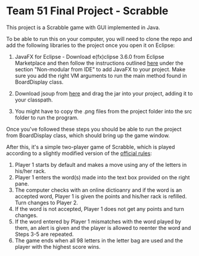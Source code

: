 # Team 51 Final Project - Scrabble 

This project is a Scrabble game with GUI implemented in Java. 

To be able to run this on your computer, you will need to clone the repo and 
add the following libraries to the project once you open it on Eclipse:

1. JavaFX for Eclipse - Download e(fx)clipse 3.6.0 from Eclipse Marketplace and then follow the instructions outlined
[here](https://openjfx.io/openjfx-docs/#install-javafx) under the section "Non-modular from IDE" to add JavaFX to your project.
Make sure you add the right VM arguments to run the main method found in BoardDisplay class. 

2. Download jsoup from [here](https://jsoup.org/download) and drag the jar into your project, adding it to your classpath. 

3. You might have to copy the .png files from the project folder into the src folder to run the program.

Once you've followed these steps you should be able to run the project from BoardDisplay class, 
which should bring up the game window. 

After this, it's a simple two-player game of Scrabble, which is played according to a slightly modified version 
of the [official rules](https://scrabble.hasbro.com/en-us/rules):

1. Player 1 starts by default and makes a move using any of the letters in his/her rack.
2. Player 1 enters the word(s) made into the text box provided on the right pane. 
3. The computer checks with an online dictioanry and if the word is an accepted word, 
Player 1 is given the points and his/her rack is refilled. Turn changes to Player 2.
4. If the word is not accepted, Player 1 does not get any points and turn changes. 
5. If the word entered by Player 1 mismatches with the word played by them, an alert is given and the player is allowed to
reenter the word and Steps 3-5 are repeated. 
6. The game ends when all 98 letters in the letter bag are used and the player with the highest score wins. 


